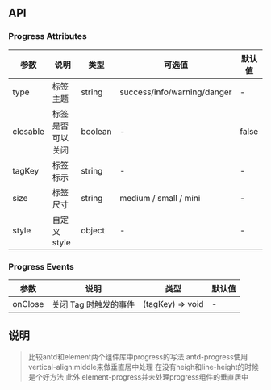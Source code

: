 ## API

### Progress Attributes

| 参数 | 说明 | 类型 | 可选值| 默认值 |
| --- | --- | --- | --- | --- |
| type | 标签主题 | string | success/info/warning/danger | - |
| closable | 标签是否可以关闭 | boolean | - | false |
| tagKey | 标签标示 | string | - | - |
| size | 标签尺寸 | string | medium / small / mini | - |
| style | 自定义style | object | - | - |



### Progress Events

| 参数 | 说明 | 类型 | 默认值 |
| --- | --- | --- | --- |
| onClose | 关闭 Tag 时触发的事件 | (tagKey) => void | - |


## 说明
> 比较antd和element两个组件库中progress的写法 antd-progress使用 vertical-align:middle来做垂直居中处理  在没有heigh和line-height的时候是个好方法 此外 element-progress并未处理progress组件的垂直居中
